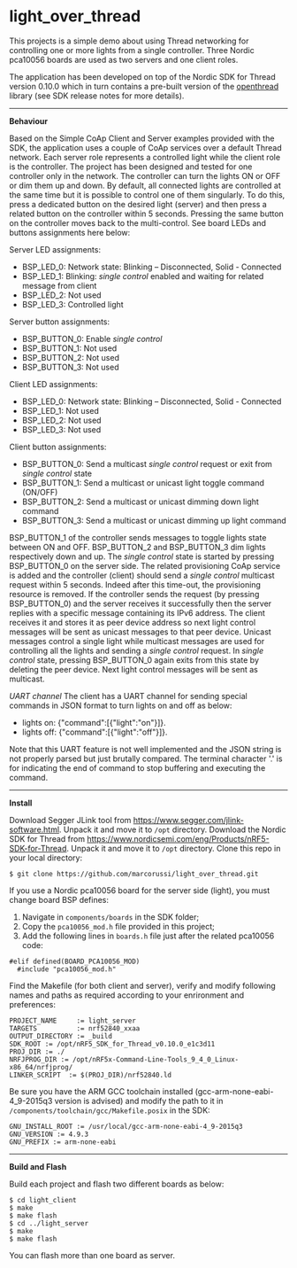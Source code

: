 # light_over_thread
This projects is a simple demo about using Thread networking for controlling one or more lights from a single controller. Three Nordic pca10056 boards are used as two servers and one client roles. 

The application has been developed on top of the Nordic SDK for Thread version 0.10.0 which in turn contains a pre-built version of the [openthread](https://github.com/openthread/openthread) library (see SDK release notes for more details).

---

**Behaviour**

Based on the Simple CoAp Client and Server examples provided with the SDK, the application uses a couple of CoAp services over a default Thread network. 
Each server role represents a controlled light while the client role is the controller. The project has been designed and tested for one controller only in the network. The controller can turn the lights ON or OFF or dim them up and down. By default, all connected lights are controlled at the same time but it is possible to control one of them singularly. To do this, press a dedicated button on the desired light (server) and then press a related button on the controller within 5 seconds. Pressing the same button on the controller moves back to the multi-control. See board LEDs and buttons assignments here below:

Server LED assignments:
* BSP_LED_0: Network state: Blinking – Disconnected, Solid - Connected
* BSP_LED_1: Blinking: *single control* enabled and waiting for related message from client 
* BSP_LED_2: Not used
* BSP_LED_3: Controlled light 

Server button assignments:
* BSP_BUTTON_0: Enable *single control*
* BSP_BUTTON_1: Not used
* BSP_BUTTON_2: Not used
* BSP_BUTTON_3: Not used

Client LED assignments:
* BSP_LED_0: Network state: Blinking – Disconnected, Solid - Connected
* BSP_LED_1: Not used
* BSP_LED_2: Not used
* BSP_LED_3: Not used

Client button assignments:
* BSP_BUTTON_0: Send a multicast *single control* request or exit from *single control* state
* BSP_BUTTON_1: Send a multicast or unicast light toggle command (ON/OFF)
* BSP_BUTTON_2: Send a multicast or unicast dimming down light command
* BSP_BUTTON_3: Send a multicast or unicast dimming up light command

BSP_BUTTON_1 of the controller sends messages to toggle lights state between ON and OFF. BSP_BUTTON_2 and BSP_BUTTON_3 dim lights respectively down and up.
The *single control* state is started by pressing BSP_BUTTON_0 on the server side. The related provisioning CoAp service is added and the controller (client) should send a *single control* multicast request within 5 seconds. Indeed after this time-out, the provisioning resource is removed. If the controller sends the request (by pressing BSP_BUTTON_0) and the server receives it successfully then the server replies with a specific message containing its IPv6 address. The client receives it and stores it as peer device address so next light control messages will be sent as unicast messages to that peer device. Unicast messages control a single light while multicast messages are used for controlling all the lights and sending a *single control* request. In *single control* state, pressing BSP_BUTTON_0 again exits from this state by deleting the peer device. Next light control messages will be sent as multicast.


*UART channel*
The client has a UART channel for sending special commands in JSON format to turn lights on and off as below:
* lights on: {"command":[{"light":"on"}]}.
* lights off: {"command":[{"light":"off"}]}.

Note that this UART feature is not well implemented and the JSON string is not properly parsed but just brutally compared. The terminal character '.' is for indicating the end of command to stop buffering and executing the command.

---

**Install**

Download Segger JLink tool from https://www.segger.com/jlink-software.html. Unpack it and move it to `/opt` directory. 
Download the Nordic SDK for Thread from https://www.nordicsemi.com/eng/Products/nRF5-SDK-for-Thread. Unpack it and move it to `/opt` directory. 
Clone this repo in your local directory:

	$ git clone https://github.com/marcorussi/light_over_thread.git

If you use a Nordic pca10056 board for the server side (light), you must change board BSP defines:
1) Navigate in `components/boards` in the SDK folder;
1) Copy the `pca10056_mod.h` file provided in this project;
2) Add the following lines in `boards.h` file just after the related pca10056 code:

```
#elif defined(BOARD_PCA10056_MOD)
  #include "pca10056_mod.h"
```

Find the Makefile (for both client and server), verify and modify following names and paths as required according to your enrironment and preferences:

```
PROJECT_NAME     := light_server
TARGETS          := nrf52840_xxaa
OUTPUT_DIRECTORY := _build
SDK_ROOT := /opt/nRF5_SDK_for_Thread_v0.10.0_e1c3d11
PROJ_DIR := ./
NRFJPROG_DIR := /opt/nRF5x-Command-Line-Tools_9_4_0_Linux-x86_64/nrfjprog/
LINKER_SCRIPT  := $(PROJ_DIR)/nrf52840.ld
```

Be sure you have the ARM GCC toolchain installed (gcc-arm-none-eabi-4_9-2015q3 version is advised) and modify the path to it in `/components/toolchain/gcc/Makefile.posix` in the SDK:

```
GNU_INSTALL_ROOT := /usr/local/gcc-arm-none-eabi-4_9-2015q3
GNU_VERSION := 4.9.3
GNU_PREFIX := arm-none-eabi
```

---

**Build and Flash**

Build each project and flash two different boards as below:

	$ cd light_client
	$ make
	$ make flash
	$ cd ../light_server
	$ make
	$ make flash

You can flash more than one board as server.




